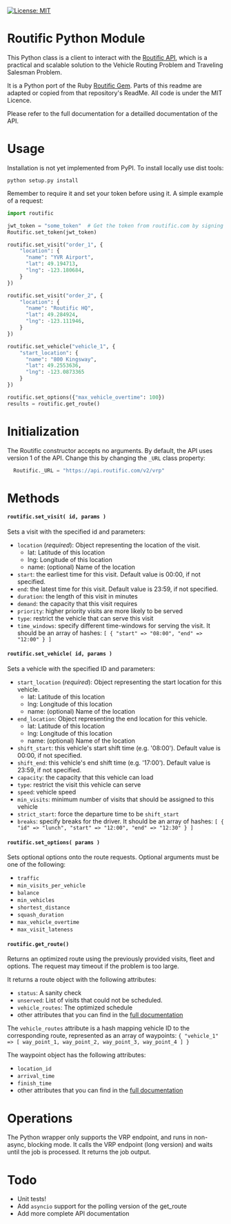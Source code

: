 [![License: MIT](https://img.shields.io/badge/License-MIT-yellow.svg)](https://opensource.org/licenses/MIT)

# Routific Python Module
This Python class is a client to interact with the [Routific API](http://docs.routific.com/), which is a practical and scalable solution to the Vehicle Routing Problem and Traveling Salesman Problem.

It is a Python port of the Ruby [Routific Gem](https://github.com/routific/routific-gem). Parts of this readme are adapted or copied from that repository's ReadMe. All code is under the MIT Licence.

Please refer to the full documentation for a detailled documentation of the API.

# Usage

Installation is not yet implemented from PyPI. To install locally use dist tools:

```
python setup.py install
```

Remember to require it and set your token before using it. A simple example of a request:

```python
import routific

jwt_token = "some_token"  # Get the token from routific.com by signing up!
Routific.set_token(jwt_token)

routific.set_visit("order_1", {
    "location": {
      "name": "YVR Airport",
      "lat": 49.194713,
      "lng": -123.180684,
    }
})

routific.set_visit("order_2", {
    "location": {
      "name": "Routific HQ",
      "lat": 49.284924,
      "lng": -123.111946,
    }
})

routific.set_vehicle("vehicle_1", {
    "start_location": {
      "name": "800 Kingsway",
      "lat": 49.2553636,
      "lng": -123.0873365
    }
})

routific.set_options({"max_vehicle_overtime": 100})
results = routific.get_route()
```


# Initialization

The Routific constructor accepts no arguments. By default, the API uses version 1 of the API. Change this by changing the `_URL` class property:

```python
  Routific._URL = "https://api.routific.com/v2/vrp"
```


# Methods
#### `routific.set_visit( id, params )`

Sets a visit with the specified id and parameters:

- `location` (*required*): Object representing the location of the visit.
  + lat: Latitude of this location
  + lng: Longitude of this location
  + name: (optional) Name of the location
- `start`: the earliest time for this visit. Default value is 00:00, if not specified.
- `end`: the latest time for this visit. Default value is    23:59, if not specified.
- `duration`: the length of this visit in minutes
- `demand`: the capacity that this visit requires
- `priority`: higher priority visits are more likely to be served
- `type`: restrict the vehicle that can serve this visit
- `time_windows`: specify different time-windows for serving the visit.
It should be an array of hashes: `[ { "start" => "08:00", "end" => "12:00" } ]`

#### `routific.set_vehicle( id, params )`

Sets a vehicle with the specified ID and parameters:
- `start_location` (*required*): Object representing the start location for this vehicle.
  + lat: Latitude of this location
  + lng: Longitude of this location
  + name: (optional) Name of the location
- `end_location`: Object representing the end location for this vehicle.
  + lat: Latitude of this location
  + lng: Longitude of this location
  + name: (optional) Name of the location
- `shift_start`: this vehicle's start shift time (e.g. '08:00'). Default value is 00:00, if not specified.
- `shift_end`: this vehicle's end shift time (e.g. '17:00'). Default value is 23:59, if not specified.
- `capacity`: the capacity that this vehicle can load
- `type`: restrict the visit this vehicle can serve
- `speed`: vehicle speed
- `min_visits`: minimum number of visits that should be assigned to this vehicle
- `strict_start`: force the departure time to be `shift_start`
- `breaks`: specify breaks for the driver.
It should be an array of hashes: `[ { "id" => "lunch", "start" => "12:00", "end" => "12:30" } ]`

#### `routific.set_options( params )`

Sets optional options onto the route requests.
Optional arguments must be one of the following:

- `traffic`
- `min_visits_per_vehicle`
- `balance`
- `min_vehicles`
- `shortest_distance`
- `squash_duration`
- `max_vehicle_overtime`
- `max_visit_lateness`

#### `routific.get_route()`

Returns an optimized route using the previously provided visits, fleet and options.
The request may timeout if the problem is too large.

It returns a route object with the following attributes:
- `status`: A sanity check
- `unserved`: List of visits that could not be scheduled.
- `vehicle_routes`: The optimized schedule
- other attributes that you can find in the [full documentation](https://docs.routific.com)

The `vehicle_routes` attribute is a hash mapping vehicle ID to the corresponding route, represented as an array of waypoints: `{ "vehicle_1" => [ way_point_1, way_point_2, way_point_3, way_point_4 ] }`

The waypoint object has the following attributes:
- `location_id`
- `arrival_time`
- `finish_time`
- other attributes that you can find in the [full documentation](https://docs.routific.com)



# Operations
The Python wrapper only supports the VRP endpoint, and runs in non-async, blocking mode. It calls the VRP endpoint (long version) and waits until the job is processed. It returns the job output.


# Todo
- Unit tests!
- Add `asyncio` support for the polling version of the get_route
- Add more complete API documentation

